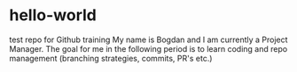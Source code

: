 # hello-world
test repo for Github training
My name is Bogdan and I am currently a Project Manager.
The goal for me in the following period is to learn coding and repo management (branching strategies, commits, PR's etc.)
